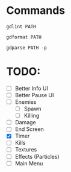 # Commands

`gdlint PATH`

`gdformat PATH`

`gdparse PATH -p`

# TODO:

- [ ] Better Info UI
- [ ] Better Pause UI
- [ ] Enemies
	- [ ] Spawn
	- [ ] Killing
- [ ] Damage
- [ ] End Screen
- [x] Timer
- [ ] Kills
- [ ] Textures
- [ ] Effects (Particles)
- [ ] Main Menu
